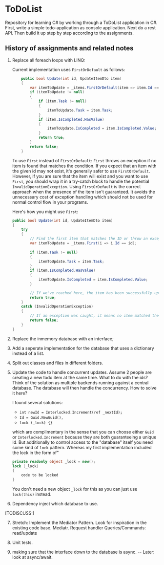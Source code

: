 # ToDoList

Repository for learning C# by working through a ToDoList application in C#. First, write a simple todo-application as console application. Next do a rest API. Then build it up step by step according to the assignments.

## History of assignments and related notes

1.  Replace all foreach loops with LINQ:

    Current implementation uses `FirstOrDefault` as follows:
    ```csharp
        public bool Update(int id, UpdateItemDto item)
        {
            var itemToUpdate = _items.FirstOrDefault(item => item.Id == id);
            if (itemToUpdate != null)
            {
                if (item.Task != null)
                {
                    itemToUpdate.Task = item.Task;
                }
                if (item.IsCompleted.HasValue)
                {
                    itemToUpdate.IsCompleted = item.IsCompleted.Value;
                }
                return true;
            }
            return false;
        }
    ```
    To use `First` instead of `FirstOrDefault`: `First` throws an exception if no item is found that matches the condition. If you expect that an item with the given id may not exist, it's generally safer to use `FirstOrDefault`. However, if you are sure that the item will exist and you want to use `First`, you should wrap it in a try-catch block to handle the potential `InvalidOperationException`. Using `FirstOrDefault` is the correct approach when the presence of the item isn't guaranteed. It avoids the unnecessary cost of exception handling which should not be used for normal control flow in your programs.

    Here's how you might use  `First`:
    ```csharp
    public bool Update(int id, UpdateItemDto item)
    {
        try
        {
            // Find the first item that matches the ID or throw an exception if none found.
            var itemToUpdate = _items.First(i => i.Id == id);
            
            if (item.Task != null)
            {
                itemToUpdate.Task = item.Task;
            }
            if (item.IsCompleted.HasValue)
            {
                itemToUpdate.IsCompleted = item.IsCompleted.Value;
            }

            // If we've reached here, the item has been successfully updated.
            return true;
        }
        catch (InvalidOperationException)
        {
            // If an exception was caught, it means no item matched the ID.
            return false;
        }
    }
    ```
2. Replace the inmemory database with an interface;
3. Add a seperate implementation for the database that uses a dictionary instead of a list.
4. Split out classes and files in different folders.
5. Update the code to handle concurrent updates. Assume 2 people are creating a new todo item at the same time. What to do with the ids? Think of the solution as multiple backends running against a central database. The database will then handle the concurrency. How to solve it here? 

    I found several solutions: 
    - `int newId = Interlocked.Increment(ref _nextId);`
    - `Id = Guid.NewGuid(),`
    - `lock (_lock) {}`
    
    which are complimentary in the sense that you can choose either `Guid` or `Interlocked.Increment` because they are both guaranteeing a unique Id. But additionally to control access to the "database" itself you need some kind of `lock` pattern.
    Whereas my first implementation included the lock in the form of"
    ```csharp
    private readonly object _lock = new();
    lock (_lock)
    {
        code to be locked
    }
    ``` 
    You don't need a new object `_lock` for this as you can just use `lock(this)` instead.
6. Dependency inject which database to use.
 

[TODISCUSS:]

7. Stretch: Implement the Mediator Pattern. Look for inspiration in the existing code base.
Mediatr.
Request handler
Queries/Commands: read/update

8. Unit tests.
9. making sure that the interface down to the database is async.
--
Later:
look at async/await.